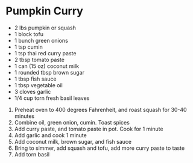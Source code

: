 # Pumpkin Curry

* 2 lbs pumpkin or squash
* 1 block tofu
* 1 bunch green onions
* 1 tsp cumin
* 1 tsp thai red curry paste
* 2 tbsp tomato paste
* 1 can (15 oz) coconut milk
* 1 rounded tbsp brown sugar
* 1 tbsp fish sauce
* 1 tbsp vegetable oil
* 3 cloves garlic
* 1/4 cup torn fresh basil leaves

1. Preheat oven to 400 degrees Fahrenheit, and roast squash for 30-40 minutes
1. Combine oil, green onion, cumin. Toast spices
1. Add curry paste, and tomato paste in pot. Cook for 1 minute
1. Add garlic and cook 1 minute
1. Add coconut milk, brown sugar, and fish sauce
1. Bring to simmer, add squash and tofu, add more curry paste to taste
1. Add torn basil
